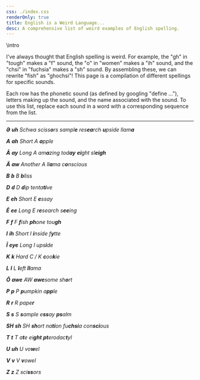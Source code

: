 ```yaml
---
css: ./index.css
renderOnly: true
title: English is a Weird Language...
desc: A comprehensive list of weird examples of English spelling.
---
```


\intro

I've always thought that English spelling is weird. For example, the "gh" in "tough" makes a "f" sound, the "o" in "women" makes a "ih" sound, and the "chsi" in "fuchsia" makes a "sh" sound. By assembling these, we can rewrite "fish" as "ghochsi"! This page is a compilation of different spellings for specific sounds.

Each row has the phonetic sound (as defined by googling "define ..."), letters making up the sound, and the name associated with the sound. To use this list, replace each sound in a word with a corresponding sequence from the list.

---

_**Ə** **uh** Schwa_ _sciss**o**rs_ _sampl**e**_ _res**ea**rch_ _**u**pside_ _llam**a**_

_**A** **ah** Short A_ _**a**pple_

_**Ā** **ay** Long A_ _am**a**zing_ _tod**ay**_ _**ei**ght_ _sl**eigh**_

_**Ä** **aw** Another A_ _ll**a**ma_ _c**o**nscious_

_**B** **b** B_ _**b**liss_

_**D** **d** D_ _**d**ip_ _tenta**ti**ve_

_**E** **eh** Short E_ _**e**ssay_

_**Ē** **ee** Long E_ _r**e**search_ _s**ee**ing_

_**F** **f** F_ _**f**ish_ _**ph**one_ _tou**gh**_

_**I** **ih** Short I_ _**i**nside_ _f**y**tte_

_**Ī** **eye** Long I_ _ups**i**de_

_**K** **k** Hard C / K_ _**c**oo**k**ie_

_**L** **l** L_ _**l**eft_ _**ll**ama_

_**Ô** **awe** AW_ _**awe**some_ _sh**o**rt_

_**P** **p** P_ _**p**umpkin_ _a**pp**le_

_**R** **r** R_ _pape**r**_

_**S** **s** S_ _**s**ample_ _e**ss**ay_ _**ps**alm_

_**SH** **sh** SH_ _**sh**ort_ _na**ti**on_ _fu**chsi**a_ _con**sci**ous_

_**T** **t** T_ _a**t**e_ _ei**ght**_ _**pt**erodac**t**yl_

_**U** **uh** U_ _vo**w**el_

_**V** **v** V_ _**v**owel_

_**Z** **z** Z_ _sci**ss**ors_
